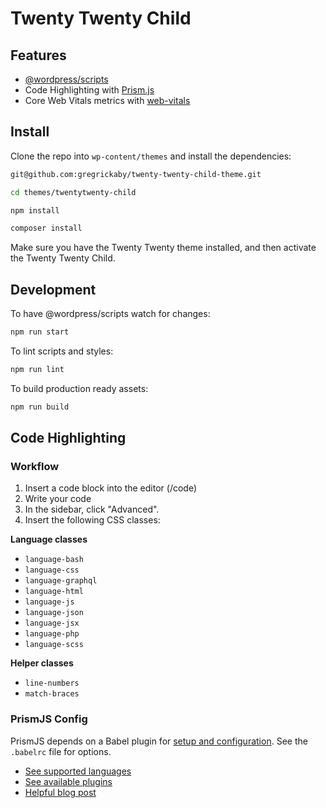# Twenty Twenty Child

## Features

-   [@wordpress/scripts](https://github.com/WordPress/gutenberg/tree/master/packages/scripts)
-   Code Highlighting with [Prism.js](https://prismjs.com/download.html)
-   Core Web Vitals metrics with [web-vitals](https://github.com/GoogleChrome/web-vitals/)

## Install

Clone the repo into `wp-content/themes` and install the dependencies:

```bash
git@github.com:gregrickaby/twenty-twenty-child-theme.git
```

```bash
cd themes/twentytwenty-child
```

```bash
npm install
```

```bash
composer install
```

Make sure you have the Twenty Twenty theme installed, and then activate the Twenty Twenty Child.

## Development

To have @wordpress/scripts watch for changes:

```bash
npm run start
```

To lint scripts and styles:

```bash
npm run lint
```

To build production ready assets:

```bash
npm run build
```

## Code Highlighting

### Workflow

1. Insert a code block into the editor (/code)
1. Write your code
1. In the sidebar, click "Advanced".
1. Insert the following CSS classes:

**Language classes**

-   `language-bash`
-   `language-css`
-   `language-graphql`
-   `language-html`
-   `language-js`
-   `language-json`
-   `language-jsx`
-   `language-php`
-   `language-scss`

**Helper classes**

-   `line-numbers`
-   `match-braces`

### PrismJS Config

PrismJS depends on a Babel plugin for [setup and configuration](https://prismjs.com/download.html#). See the `.babelrc` file for options.

-   [See supported languages](https://prismjs.com/#supported-languages)
-   [See available plugins](https://prismjs.com/#plugins)
-   [Helpful blog post](https://betterstack.dev/blog/code-highlighting-in-react-using-prismjs/)
